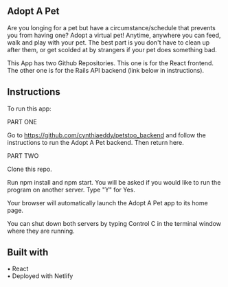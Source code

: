 
## Adopt A Pet

Are you longing for a pet but have a circumstance/schedule that prevents you from having one? Adopt a virtual pet! Anytime, anywhere you can feed, walk and play with your pet. The best part is you don't have to clean up after them, or get scolded at by strangers if your pet does something bad.


This App has two Github Repositories. This one is for the React frontend. The other one is for the Rails API backend (link below in instructions).

## Instructions
To run this app:

PART ONE

Go to https://github.com/cynthiaeddy/petstoo_backend and follow the instructions to run the Adopt A Pet backend. Then return here.

PART TWO

Clone this repo.

Run npm install and npm start. You will be asked if you would like to run the program on another server. Type "Y" for Yes.

Your browser will automatically launch the Adopt A Pet app to its home page.

You can shut down both servers by typing Control C in the terminal window where they are running.

## Built with
• React <br/>
• Deployed with Netlify
